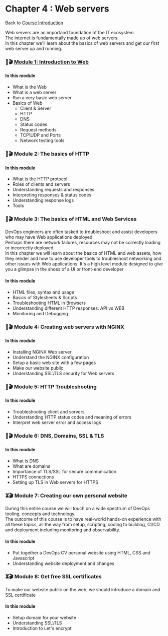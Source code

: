 # Chapter 4 : Web servers

Back to [Course Introduction](../../README.md)

Web servers are an importand foundation of the IT ecosystem. </br>
The internet is fundamentally made up of web servers. </br>
In this chapter we'll learn about the basics of web servers and get our first web server up and running. </br>

### 🚧🎬 [Module 1: Introduction to Web](../../content/web/README.md)

#### In this module

* What is the Web
* What is a web server
* Run a very basic web server
* Basics of Web
  - Client & Server
  - HTTP 
  - DNS
  - Status codes
  - Request methods
  - TCP\UDP and Ports
  - Network testing tools

### 🚧🎬 Module 2: The basics of HTTP

#### In this module

* What is the HTTP protocol
* Roles of clients and servers
* Understanding requests and responses
* Interpreting responses & status codes
* Understanding response logs
* Tools

### 🚧🎬 Module 3: The basics of HTML and Web Services

DevOps engineers are often tasked to troubleshoot and assist developers who may have Web applications deployed. </br>
Perhaps there are network failures, resources may not be correctly loading or incorrectly deployed. </br>
In this chapter we will learn about the basics of HTML and web assets, how they render and how to use developer tools to troubleshoot networking and other issues with Web applications.  It's a high level module designed to give you a glimpse in the shoes of a UI or front-end developer

#### In this module

* HTML files, syntax and usage
* Basics of Stylesheets & Scripts
* Troubleshooting HTML in Browsers
* Understanding different HTTP responses: API vs WEB
* Monitoring and Debugging

### 🚧🎬 Module 4: Creating web servers with NGINX

#### In this module

* Installing NGINX Web server
* Understand the NGINX configuration
* Setup a basic web site with a few pages
* Make our website public
* Understanding SSL\TLS security for Web servers

### 🚧🎬 Module 5: HTTP Troubleshooting

#### In this module

* Troubleshooting client and servers 
* Understanding HTTP status codes and meaning of errors
* Interpret web server error and access logs

### 🚧🎬 Module 6: DNS, Domains, SSL & TLS

#### In this module

* What is DNS
* What are domains
* Importance of TLS/SSL for secure communication  
* HTTPS connections
* Setting up TLS in Web servers for HTTPS

### ⏳🎬 Module 7: Creating our own personal website

During this entire course we will touch on a wide spectrum of DevOps tooling, concepts and technology. </br>
The outcome of this course is to have real-world hands-on experience with all these topics, all the way from setup, scripting, coding to building, CI/CD and deployment including monitoring and observability. </br>

#### In this module

* Put together a DevOps CV personal website using HTML, CSS and Javascript
* Understanding website deployment and changes

### ⏳🎬 Module 8: Get free SSL certificates

To make our website public on the web, we should introduce a domain and SSL certificate

#### In this module

* Setup domain for your website
* Understanding SSL\TLS
* Introduction to Let's encrypt